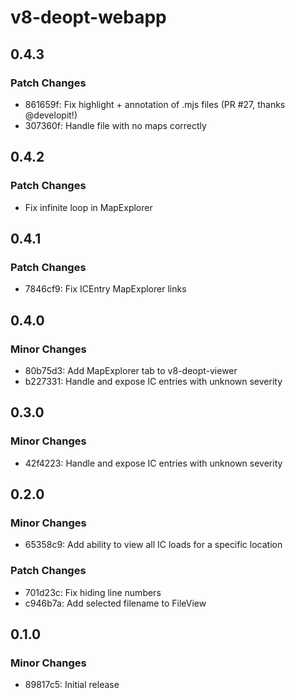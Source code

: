 # v8-deopt-webapp

## 0.4.3

### Patch Changes

- 861659f: Fix highlight + annotation of .mjs files (PR #27, thanks @developit!)
- 307360f: Handle file with no maps correctly

## 0.4.2

### Patch Changes

- Fix infinite loop in MapExplorer

## 0.4.1

### Patch Changes

- 7846cf9: Fix ICEntry MapExplorer links

## 0.4.0

### Minor Changes

- 80b75d3: Add MapExplorer tab to v8-deopt-viewer
- b227331: Handle and expose IC entries with unknown severity

## 0.3.0

### Minor Changes

- 42f4223: Handle and expose IC entries with unknown severity

## 0.2.0

### Minor Changes

- 65358c9: Add ability to view all IC loads for a specific location

### Patch Changes

- 701d23c: Fix hiding line numbers
- c946b7a: Add selected filename to FileView

## 0.1.0

### Minor Changes

- 89817c5: Initial release
